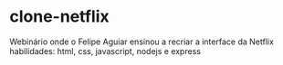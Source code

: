 # clone-netflix
 Webinário onde o Felipe Aguiar ensinou a recriar a interface da Netflix
habilidades: html, css, javascript, nodejs e express
